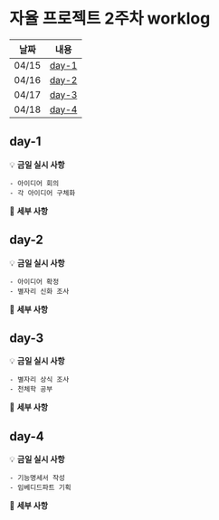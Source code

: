 # 자율 프로젝트 2주차 worklog

|날짜|내용|
|:---:|:---:|
|04/15|[day-1](#day-1)|
|04/16|[day-2](#day-2)|
|04/17|[day-3](#day-3)|
|04/18|[day-4](#day-4)|


## day-1

💡 **금일 실시 사항**

    - 아이디어 회의 
    - 각 아이디어 구체화 

📜 **세부 사항**

    
## day-2

💡 **금일 실시 사항**

    - 아이디어 확정
    - 별자리 신화 조사

📜 **세부 사항**


## day-3

💡 **금일 실시 사항**

    - 별자리 상식 조사
    - 천체학 공부

📜 **세부 사항**


## day-4

💡 **금일 실시 사항**

    - 기능명세서 작성
    - 임베디드파트 기획

📜 **세부 사항**